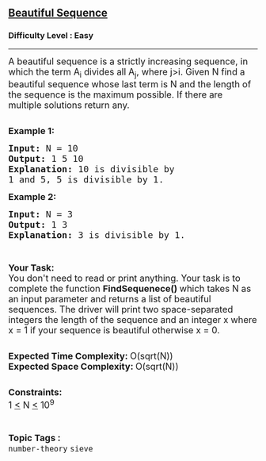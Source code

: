 <h2><a href="https://www.geeksforgeeks.org/problems/beautiful-sequence4203/1?page=1&category=sieve&status=unsolved&sortBy=difficulty">Beautiful Sequence</a></h2><h3>Difficulty Level : Easy</h3><hr><div class="problems_problem_content__Xm_eO"><p><span style="font-size:18px">A beautiful sequence is a strictly&nbsp;increasing sequence, in which the&nbsp;term A<sub>i</sub> divides all A<sub>j</sub>, where j&gt;i. Given N find a beautiful sequence whose last term is N and the length of the sequence is the maximum possible. If there are multiple solutions return any.</span><br>
&nbsp;</p>

<p><span style="font-size:18px"><strong>Example 1:</strong></span></p>

<pre><span style="font-size:18px"><strong>Input: </strong>N = 10
<strong>Output: </strong>1 5 10
<strong>Explanation: </strong>10 is divisible by
1 and 5, 5 is divisible by 1.</span>
</pre>

<p><span style="font-size:18px"><strong>Example 2:</strong></span></p>

<pre><span style="font-size:18px"><strong>Input: </strong>N = 3
<strong>Output: </strong>1 3
<strong>Explanation: </strong>3 is divisible by 1.</span>
</pre>

<p>&nbsp;</p>

<p><span style="font-size:18px"><strong>Your Task:</strong><br>
You don't need to read or print anything. Your task is to complete the function&nbsp;<strong>FindSequenece()&nbsp;</strong>which takes N as an input parameter and returns a list of beautiful sequences. The driver will print two space-separated integers the length of the sequence and an integer x where x = 1 if your sequence is beautiful otherwise x = 0.</span><br>
&nbsp;</p>

<p><span style="font-size:18px"><strong>Expected Time Complexity:&nbsp;</strong>O(sqrt(N))<br>
<strong>Expected Space Complexity:&nbsp;</strong>O(sqrt(N))</span><br>
&nbsp;</p>

<p><span style="font-size:18px"><strong>Constraints:</strong><br>
1 <u>&lt;</u>&nbsp;N <u>&lt;</u>&nbsp;10<sup>9</sup></span></p>
</div><br><p><span style=font-size:18px><strong>Topic Tags : </strong><br><code>number-theory</code>&nbsp;<code>sieve</code>&nbsp;